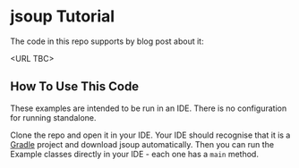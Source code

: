 # jsoup Tutorial

The code in this repo supports by blog post about it:

&lt;URL TBC&gt;

## How To Use This Code

These examples are intended to be run in an IDE. There is no configuration for running standalone.

Clone the repo and open it in your IDE. Your IDE should recognise that it is a [Gradle](https://gradle.org) project and download jsoup automatically. Then you can run the Example classes directly in your IDE - each one has a `main` method.
